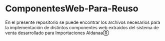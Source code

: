 # ComponentesWeb-Para-Reuso
En el presente repositorio se puede encontrar los archivos necesarios para la implementación de distintos componentes web extraidos del sistema de venta desarrollado para Importaciones AldanaaⓇ 
